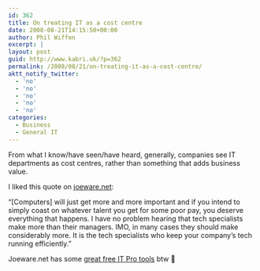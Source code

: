 ```yaml
---
id: 362
title: On treating IT as a cost centre
date: 2008-08-21T14:15:50+00:00
author: Phil Wiffen
excerpt: |
layout: post
guid: http://www.kabri.uk/?p=362
permalink: /2008/08/21/on-treating-it-as-a-cost-centre/
aktt_notify_twitter:
  - 'no'
  - 'no'
  - 'no'
  - 'no'
  - 'no'
categories:
  - Business
  - General IT
---
```

From what I know/have seen/have heard, generally, companies see IT departments as cost centres, rather than something that adds business value.

I liked this quote on [joeware.net](http://joeware.net/about/resume-intro.htm):

&#8220;[Computers] will just get more and more important and if you intend to simply coast on whatever talent you get for some poor pay, you deserve everything that happens. I have no problem hearing that tech specialists make more than their managers. IMO, in many cases they should make considerably more. It is the tech specialists who keep your company&#8217;s tech running efficiently.&#8221;

Joeware.net has some [great free IT Pro tools](http://joeware.net/freetools/index.htm) btw 🙂